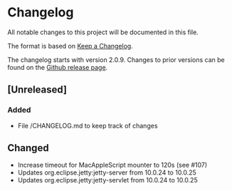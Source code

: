 # Changelog

All notable changes to this project will be documented in this file.

The format is based on [Keep a Changelog](https://keepachangelog.com/en/1.1.0/).

The changelog starts with version 2.0.9.
Changes to prior versions can be found on the [Github release page](https://github.com/cryptomator/webdav-nio-adapter/releases).

## [Unreleased]

### Added
* File /CHANGELOG.md to keep track of changes

## Changed
* Increase timeout for MacAppleScript mounter to 120s (see #107)
* Updates org.eclipse.jetty:jetty-server from 10.0.24 to 10.0.25
* Updates org.eclipse.jetty:jetty-servlet from 10.0.24 to 10.0.25
